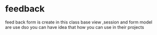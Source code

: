 # feedback
feed back form is create in this class base view ,session and form model are use dso you can have idea that how you can use in their projects 
